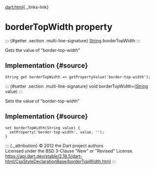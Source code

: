 [dart:html](../../dart-html/dart-html-library){._links-link}

borderTopWidth property
=======================

::: {#getter .section .multi-line-signature}
[String](../../dart-core/string-class) borderTopWidth
:::

Gets the value of \"border-top-width\"

Implementation {#source}
--------------

``` {.language-dart data-language="dart"}
String get borderTopWidth => getPropertyValue('border-top-width');
```

::: {#setter .section .multi-line-signature}
void borderTopWidth=([String](../../dart-core/string-class) value)
:::

Sets the value of \"border-top-width\"

Implementation {#source}
--------------

``` {.language-dart data-language="dart"}
set borderTopWidth(String value) {
  setProperty('border-top-width', value, '');
}
```

::: {._attribution}
© 2012 the Dart project authors\
Licensed under the BSD 3-Clause \"New\" or \"Revised\" License.\
<https://api.dart.dev/stable/2.18.5/dart-html/CssStyleDeclarationBase/borderTopWidth.html>
:::
